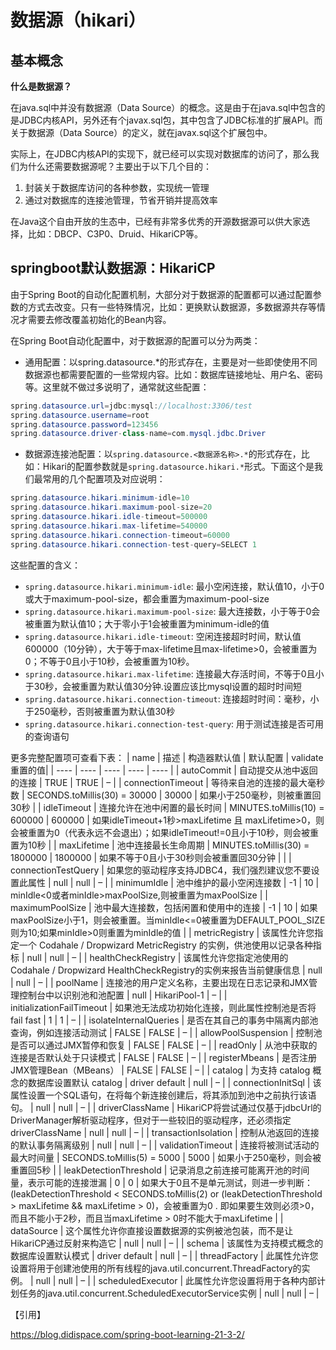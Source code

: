 # 数据源（hikari）
## 基本概念
**什么是数据源？**

在java.sql中并没有数据源（Data Source）的概念。这是由于在java.sql中包含的是JDBC内核API，另外还有个javax.sql包，其中包含了JDBC标准的扩展API。而关于数据源（Data Source）的定义，就在javax.sql这个扩展包中。

实际上，在JDBC内核API的实现下，就已经可以实现对数据库的访问了，那么我们为什么还需要数据源呢？主要出于以下几个目的：

1. 封装关于数据库访问的各种参数，实现统一管理
2. 通过对数据库的连接池管理，节省开销并提高效率

在Java这个自由开放的生态中，已经有非常多优秀的开源数据源可以供大家选择，比如：DBCP、C3P0、Druid、HikariCP等。

## springboot默认数据源：HikariCP
由于Spring Boot的自动化配置机制，大部分对于数据源的配置都可以通过配置参数的方式去改变。只有一些特殊情况，比如：更换默认数据源，多数据源共存等情况才需要去修改覆盖初始化的Bean内容。

在Spring Boot自动化配置中，对于数据源的配置可以分为两类：

- 通用配置：以spring.datasource.*的形式存在，主要是对一些即使使用不同数据源也都需要配置的一些常规内容。比如：数据库链接地址、用户名、密码等。这里就不做过多说明了，通常就这些配置：
```java
spring.datasource.url=jdbc:mysql://localhost:3306/test
spring.datasource.username=root
spring.datasource.password=123456
spring.datasource.driver-class-name=com.mysql.jdbc.Driver
```
- 数据源连接池配置：以`spring.datasource.<数据源名称>.*`的形式存在，比如：Hikari的配置参数就是`spring.datasource.hikari.*`形式。下面这个是我们最常用的几个配置项及对应说明：
```java
spring.datasource.hikari.minimum-idle=10
spring.datasource.hikari.maximum-pool-size=20
spring.datasource.hikari.idle-timeout=500000
spring.datasource.hikari.max-lifetime=540000
spring.datasource.hikari.connection-timeout=60000
spring.datasource.hikari.connection-test-query=SELECT 1
```
这些配置的含义：

- `spring.datasource.hikari.minimum-idle`: 最小空闲连接，默认值10，小于0或大于maximum-pool-size，都会重置为maximum-pool-size
- `spring.datasource.hikari.maximum-pool-size`: 最大连接数，小于等于0会被重置为默认值10；大于零小于1会被重置为minimum-idle的值
- `spring.datasource.hikari.idle-timeout`: 空闲连接超时时间，默认值600000（10分钟），大于等于max-lifetime且max-lifetime>0，会被重置为0；不等于0且小于10秒，会被重置为10秒。
- `spring.datasource.hikari.max-lifetime`: 连接最大存活时间，不等于0且小于30秒，会被重置为默认值30分钟.设置应该比mysql设置的超时时间短
- `spring.datasource.hikari.connection-timeout`: 连接超时时间：毫秒，小于250毫秒，否则被重置为默认值30秒
- `spring.datasource.hikari.connection-test-query`: 用于测试连接是否可用的查询语句

更多完整配置项可查看下表：
| name | 描述 | 构造器默认值 | 默认配置 | validate重置的值|
| ---- | ---- | ---- | ---- | ---- |
| autoCommit | 自动提交从池中返回的连接 | TRUE | TRUE | – |
| connectionTimeout | 等待来自池的连接的最大毫秒数 | SECONDS.toMillis(30) = 30000 | 30000 | 如果小于250毫秒，则被重置回30秒 |
| idleTimeout | 连接允许在池中闲置的最长时间 | MINUTES.toMillis(10) = 600000  | 600000 | 如果idleTimeout+1秒>maxLifetime 且 maxLifetime>0，则会被重置为0（代表永远不会退出）；如果idleTimeout!=0且小于10秒，则会被重置为10秒 |
| maxLifetime | 池中连接最长生命周期 | MINUTES.toMillis(30) = 1800000 | 1800000 | 如果不等于0且小于30秒则会被重置回30分钟 | | 
| connectionTestQuery | 如果您的驱动程序支持JDBC4，我们强烈建议您不要设置此属性 | null | null | – |
| minimumIdle | 池中维护的最小空闲连接数 | -1 | 10 | minIdle<0或者minIdle>maxPoolSize,则被重置为maxPoolSize |
| maximumPoolSize | 池中最大连接数，包括闲置和使用中的连接 | -1 | 10 | 如果maxPoolSize小于1，则会被重置。当minIdle<=0被重置为DEFAULT_POOL_SIZE则为10;如果minIdle>0则重置为minIdle的值 |
| metricRegistry | 该属性允许您指定一个 Codahale / Dropwizard MetricRegistry 的实例，供池使用以记录各种指标 | null | null | – |
| healthCheckRegistry | 该属性允许您指定池使用的Codahale / Dropwizard HealthCheckRegistry的实例来报告当前健康信息 | null | null | – |
| poolName | 连接池的用户定义名称，主要出现在日志记录和JMX管理控制台中以识别池和池配置 | null | HikariPool-1 | – |
| initializationFailTimeout | 如果池无法成功初始化连接，则此属性控制池是否将 fail fast | 1 | 1 | – |
| isolateInternalQueries | 是否在其自己的事务中隔离内部池查询，例如连接活动测试 	 | FALSE | FALSE | – | 
| allowPoolSuspension | 控制池是否可以通过JMX暂停和恢复 | FALSE | FALSE | – |
| readOnly | 从池中获取的连接是否默认处于只读模式 | FALSE | FALSE | – | 
| registerMbeans | 是否注册JMX管理Bean（MBeans） | FALSE | FALSE | – | 
| catalog | 为支持 catalog 概念的数据库设置默认 catalog | driver default | null | – | 
| connectionInitSql | 该属性设置一个SQL语句，在将每个新连接创建后，将其添加到池中之前执行该语句。 | null | null | – | 
| driverClassName | HikariCP将尝试通过仅基于jdbcUrl的DriverManager解析驱动程序，但对于一些较旧的驱动程序，还必须指定driverClassName | null | null | – | 
| transactionIsolation | 控制从池返回的连接的默认事务隔离级别 | null | null | – | 
| validationTimeout | 连接将被测试活动的最大时间量 | SECONDS.toMillis(5) = 5000 | 5000 | 如果小于250毫秒，则会被重置回5秒 | 
| leakDetectionThreshold | 记录消息之前连接可能离开池的时间量，表示可能的连接泄漏  | 0 | 0 | 如果大于0且不是单元测试，则进一步判断：(leakDetectionThreshold < SECONDS.toMillis(2) or (leakDetectionThreshold > maxLifetime && maxLifetime > 0)，会被重置为0 . 即如果要生效则必须>0，而且不能小于2秒，而且当maxLifetime > 0时不能大于maxLifetime | 
| dataSource | 这个属性允许你直接设置数据源的实例被池包装，而不是让HikariCP通过反射来构造它 | null | null | – | 
| schema | 该属性为支持模式概念的数据库设置默认模式 | driver default | null | – | 
| threadFactory | 此属性允许您设置将用于创建池使用的所有线程的java.util.concurrent.ThreadFactory的实例。 | null | null | – | 
| scheduledExecutor | 此属性允许您设置将用于各种内部计划任务的java.util.concurrent.ScheduledExecutorService实例 | null | null | – | 

【引用】

https://blog.didispace.com/spring-boot-learning-21-3-2/